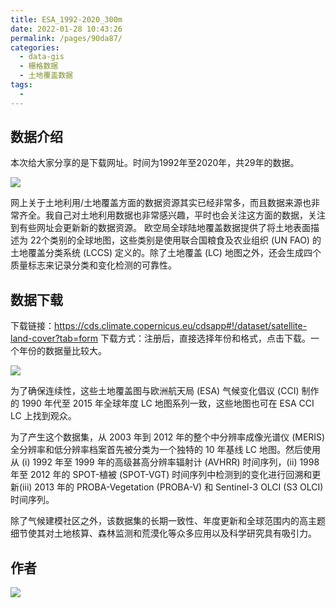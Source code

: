 ```yaml
---
title: ESA_1992-2020_300m
date: 2022-01-28 10:43:26
permalink: /pages/90da87/
categories:
  - data-gis
  - 栅格数据
  - 土地覆盖数据
tags:
  - 
---
```

## 数据介绍

本次给大家分享的是下载网址。时间为1992年至2020年，共29年的数据。

![](http://pics.landcover100.com/pics//image/202201281100805.png)

网上关于土地利用/土地覆盖方面的数据资源其实已经非常多，而且数据来源也非常齐全。我自己对土地利用数据也非常感兴趣，平时也会关注这方面的数据，关注到有些网址会更新新的数据资源。
欧空局全球陆地覆盖数据提供了将土地表面描述为 22个类别的全球地图，这些类别是使用联合国粮食及农业组织 (UN FAO) 的土地覆盖分类系统 (LCCS) 定义的。除了土地覆盖 (LC) 地图之外，还会生成四个质量标志来记录分类和变化检测的可靠性。

## 数据下载

下载链接：https://cds.climate.copernicus.eu/cdsapp#!/dataset/satellite-land-cover?tab=form
    下载方式：注册后，直接选择年份和格式，点击下载。一个年份的数据量比较大。

![](http://pics.landcover100.com/pics//image/202201281059899.png)

为了确保连续性，这些土地覆盖图与欧洲航天局 (ESA) 气候变化倡议 (CCI) 制作的 1990 年代至 2015 年全球年度 LC 地图系列一致，这些地图也可在 ESA CCI LC 上找到观众。

为了产生这个数据集，从 2003 年到 2012 年的整个中分辨率成像光谱仪 (MERIS) 全分辨率和低分辨率档案首先被分类为一个独特的 10 年基线 LC 地图。然后使用从 (i) 1992 年至 1999 年的高级甚高分辨率辐射计 (AVHRR) 时间序列，(ii) 1998 年至 2012 年的 SPOT-植被 (SPOT-VGT) 时间序列中检测到的变化进行回溯和更新(iii) 2013 年的 PROBA-Vegetation (PROBA-V) 和 Sentinel-3 OLCI (S3 OLCI) 时间序列。

除了气候建模社区之外，该数据集的长期一致性、年度更新和全球范围内的高主题细节使其对土地核算、森林监测和荒漠化等众多应用以及科学研究具有吸引力。

## 作者

![](http://pics.landcover100.com/pics//image/202201281034183.png)
